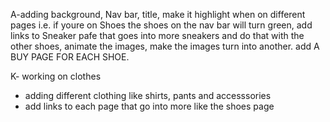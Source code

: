 A-adding background, Nav bar, title, make it highlight when on different pages i.e. if youre on Shoes the shoes on the nav bar will turn green, add links to Sneaker pafe that goes into more sneakers and do that with the other shoes, animate the images, make the images turn into another. add A BUY PAGE FOR EACH SHOE.

K- working on clothes 
- adding different clothing like shirts, pants and accesssories
- add links to each page that go into more like the shoes page